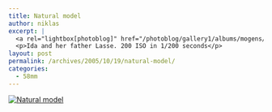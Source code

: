 ```yaml
---
title: Natural model
author: niklas
excerpt: |
  <a rel="lightbox[photoblog]" href="/photoblog/gallery1/albums/mogens/MG_1303_1.jpg"><img src="/photoblog/gallery1/albums/mogens/MG_1303_1.thumb.jpg" alt="Natural model" title="Natural model"/></a>
  <p>Ida and her father Lasse. 200 ISO in 1/200 seconds</p>
layout: post
permalink: /archives/2005/10/19/natural-model/
categories:
  - 58mm
---
```

<a rel="lightbox[photoblog]" href="/photoblog/gallery1/mogens/MG_1303_1.jpg" class="broken_link"><img src="/photoblog/gallery1/albums/mogens/MG_1303_1.sized.jpg" alt="Natural model" title="Natural model" /></a>